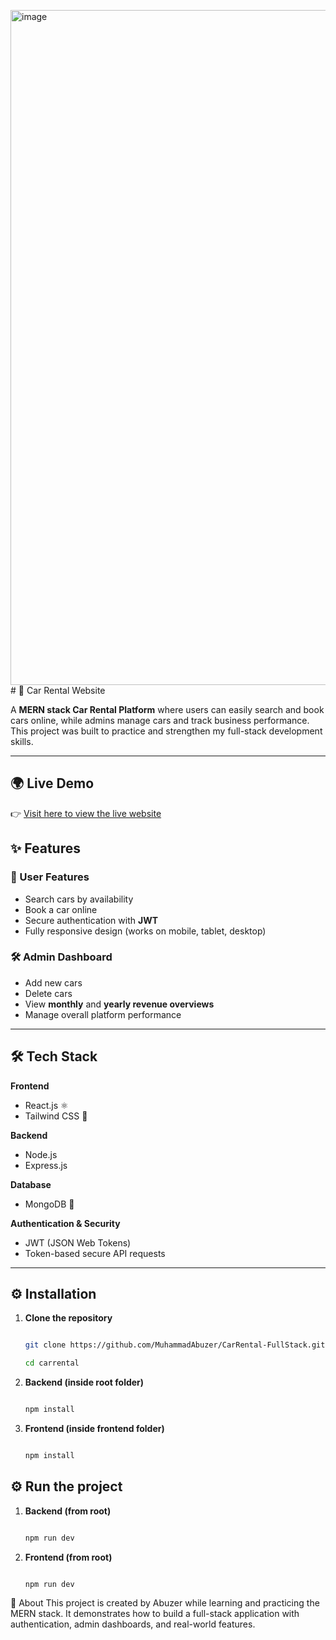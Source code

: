<img width="1920" height="1080" alt="image" src="https://github.com/user-attachments/assets/af1cdff0-6ebb-469b-b7a9-dd080f642582" /># 🚗 Car Rental Website


A **MERN stack Car Rental Platform** where users can easily search and book cars online, while admins manage cars and track business performance.  
This project was built to practice and strengthen my full-stack development skills.

---


## 🌍 Live Demo
👉 [Visit here to view the live website](https://carrental-frontend-01ot.onrender.com)


## ✨ Features

### 🔑 User Features
- Search cars by availability
- Book a car online
- Secure authentication with **JWT**
- Fully responsive design (works on mobile, tablet, desktop)

### 🛠️ Admin Dashboard
- Add new cars
- Delete cars
- View **monthly** and **yearly revenue overviews**
- Manage overall platform performance

---

## 🛠️ Tech Stack

**Frontend**
- React.js ⚛️  
- Tailwind CSS 🎨  

**Backend**
- Node.js  
- Express.js  

**Database**
- MongoDB 🍃  

**Authentication & Security**
- JWT (JSON Web Tokens)  
- Token-based secure API requests  

---

## ⚙️ Installation

1. **Clone the repository**
   ```bash

   git clone https://github.com/MuhammadAbuzer/CarRental-FullStack.git

   cd carrental
   ```
2. **Backend (inside root folder)**
      ```bash

      npm install

      ```

2. **Frontend (inside frontend folder)**      
    ```bash

    npm install

    ```

## ⚙️ Run the project

1. **Backend (from root)**
   ```bash

   npm run dev

   ```

2. **Frontend (from root)**
   ```bash

   npm run dev

   ```






 📌 About
    This project is created by Abuzer while learning and practicing the MERN stack.
    It demonstrates how to build a full-stack application with authentication, admin dashboards, and real-world features.
 
  
   
